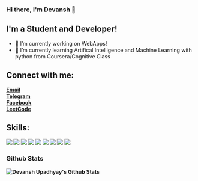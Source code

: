 ### Hi there, I'm Devansh  👋
##  I'm a Student and Developer!

- 🔭 I’m currently working on WebApps!
- 🌱 I’m currently learning Artifical Intelligence and Machine Learning with python from Coursera/Cognitive Class

## Connect with me:
  
  <b><a href="mailto:devanshupadhyay26@gmail.com">Email</a><b><br>
  <b><a href="https://t.me/Dev_024">Telegram</a><b><br>
  <b><a href="https://www.facebook.com/profile.php?id=100004959046721">Facebook</a><b><br>
  <b><a href="https://leetcode.com/devansh_u112/">LeetCode</a><b>

## Skills:
<img src="https://img.icons8.com/fluency/38/000000/flutter.png" />
<img src="https://img.icons8.com/fluency/38/000000/python.png"/> 
<img src="https://img.icons8.com/color/39/000000/java-coffee-cup-logo--v1.png"/>
<img src="https://img.icons8.com/color/38/000000/javascript--v1.png"/>
<img src="https://img.icons8.com/color/38/000000/google-firebase-console.png"/>
<img src="https://img.icons8.com/color/38/000000/mysql-logo.png"/>
<img src="https://img.icons8.com/fluency/38/000000/android-studio--v2.png"/>
<img src="https://img.icons8.com/color/38/000000/visual-studio-code-2019.png"/>
<img src="https://img.icons8.com/color/38/000000/git.png"/> 

### Github Stats

<img alt="Devansh Upadhyay's Github Stats" src="https://github-readme-stats.vercel.app/api?username=DevanshUpadhyay26&show_icons=true&title_color=fff&icon_color=79ff97&text_color=9f9f9f&bg_color=151515&count_private=true" />
